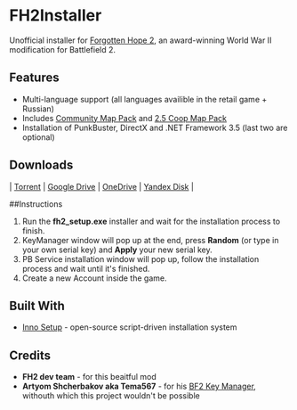 # FH2Installer
Unofficial installer for [Forgotten Hope 2](http://fhmod.org), an award-winning World War II modification for Battlefield 2.

## Features
* Multi-language support (all languages availible in the retail game + Russian)
* Includes [Community Map Pack](http://fhpubforum.warumdarum.de/index.php?topic=20028.0) and [2.5 Coop Map Pack](http://fhpubforum.warumdarum.de/index.php?topic=20690.0)
* Installation of PunkBuster, DirectX and .NET Framework 3.5 (last two are optional)

## Downloads
| [Torrent](test)  | [Google Drive](https://onedrive.live.com/download?cid=E59B0253A6E9A5B2&resid=E59B0253A6E9A5B2!3738&authkey=AHdrZDDryGGTdFo) | [OneDrive](https://1drv.ms/u/s!ArKl6aZTApvlnRorj6tcniELjcI0) | [Yandex Disk](https://yadi.sk/d/qoQGQa3W3SJEsh) |


##Instructions
1.  Run the **fh2_setup.exe** installer and wait for the installation process to finish.
2.  KeyManager window will pop up at the end, press **Random** (or type in your own serial key) and **Apply** your new serial key.
3.  PB Service installation window will pop up, follow the installation process and wait until it's finished.
4.  Create a new Account inside the game.

## Built With
* [Inno Setup](http://www.jrsoftware.org/isinfo.php) - open-source script-driven installation system 

## Credits
* **FH2 dev team** - for this beaitful mod
* **Artyom Shcherbakov aka Tema567** - for his [BF2 Key Manager](https://github.com/art567/bf2keyman), withouth which this project wouldn't be possible
